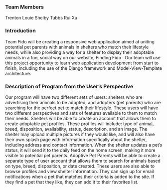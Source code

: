 ### Team Members
Trenton Louie
Shelby Tubbs
Rui Xu

### Introduction
Team Fido will be creating a responsive web application aimed at uniting potential pet
parents with animals in shelters who match their lifestyle needs, while also providing a way for a
shelter to display their adoptable animals in a fun, social way on our website, Finding Fido . Our
team will use this project opportunity to learn web application development from start to finish,
including the use of the Django framework and Model-View-Template architecture.

### Description of Program from the User’s Perspective
Our program will have two different sets of users: shelters who are advertising their
animals to be adopted, and adopters (pet parents) who are searching for the perfect pet to
match their lifestyle. These users will have two different perspectives and sets of features
available to them to match their needs.
Shelters will be able to create an account that allows them to create adoptable pet
profiles. These profiles will include: type of animal, breed, disposition, availability, status,
description, and an image. The shelter may upload multiple pictures if they would like, and will
also have their own splash page with information specifically about the shelter, including
address and contact information. When the shelter updates a pet’s status, it will send it to the
daily feed on the home screen, making it more visible to potential pet parents.
Adoptive Pet Parents will be able to create a separate type of user account that allows
them to search for animals based on type, breed, disposition, or date created. These users are
also able to browse profiles and view shelter information. They can sign up for email
notifications when a pet that matches their criteria is added to the site. If they find a pet that
they like, they can add it to their favorites list.
